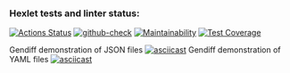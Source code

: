 ### Hexlet tests and linter status:
[![Actions Status](https://github.com/hexletart/frontend-project-lvl2/workflows/hexlet-check/badge.svg)](https://github.com/hexletart/frontend-project-lvl2/actions)
[![github-check](https://github.com/hexletart/frontend-project-lvl2/workflows/github-check/badge.svg)](https://github.com/hexletart/frontend-project-lvl2/actions)
[![Maintainability](https://api.codeclimate.com/v1/badges/93cb84a4ec51dd78f2de/maintainability)](https://codeclimate.com/github/hexletart/frontend-project-lvl2/maintainability)
[![Test Coverage](https://api.codeclimate.com/v1/badges/93cb84a4ec51dd78f2de/test_coverage)](https://codeclimate.com/github/hexletart/frontend-project-lvl2/test_coverage)

Gendiff demonstration of JSON files
[![asciicast](https://asciinema.org/a/489679.svg)](https://asciinema.org/a/489679)
Gendiff demonstration of YAML files
[![asciicast](https://asciinema.org/a/489683.svg)](https://asciinema.org/a/489683)
